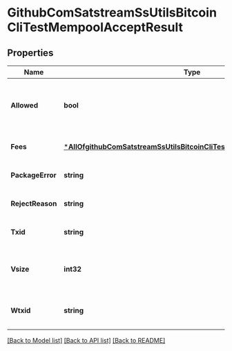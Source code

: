 # GithubComSatstreamSsUtilsBitcoinCliTestMempoolAcceptResult

## Properties
Name | Type | Description | Notes
------------ | ------------- | ------------- | -------------
**Allowed** | **bool** | Whether this tx would be accepted to the mempool | [optional] [default to null]
**Fees** | [***AllOfgithubComSatstreamSsUtilsBitcoinCliTestMempoolAcceptResultFees**](AllOfgithubComSatstreamSsUtilsBitcoinCliTestMempoolAcceptResultFees.md) | Transaction fees | [optional] [default to null]
**PackageError** | **string** | Package validation error, if any | [optional] [default to null]
**RejectReason** | **string** | Rejection string | [optional] [default to null]
**Txid** | **string** | The transaction hash in hex | [optional] [default to null]
**Vsize** | **int32** | Virtual transaction size as defined in BIP 141 | [optional] [default to null]
**Wtxid** | **string** | The transaction witness hash in hex | [optional] [default to null]

[[Back to Model list]](../README.md#documentation-for-models) [[Back to API list]](../README.md#documentation-for-api-endpoints) [[Back to README]](../README.md)

